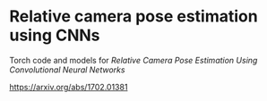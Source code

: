 # Relative camera pose estimation using CNNs
Torch code and models for _Relative Camera Pose Estimation Using Convolutional Neural Networks_

https://arxiv.org/abs/1702.01381
